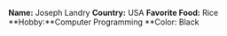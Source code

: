 **Name:** Joseph Landry
**Country:** USA
**Favorite Food:** Rice
**Hobby:**Computer Programming
**Color: Black
